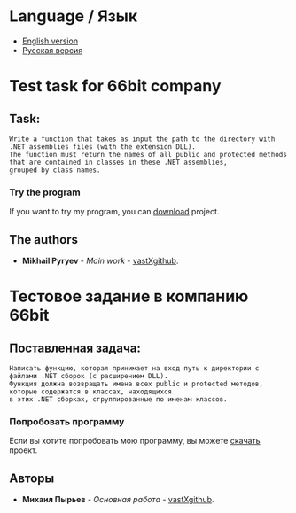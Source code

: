 ﻿# Language / Язык
* [English version](https://github.com/vastXgithub/test-task-66bit/blob/master/README.md#Test%20task%20for%2066bit%20company)
* [Русская версия](https://github.com/vastXgithub/test-task-66bit/blob/master/README.md#)
# Test task for 66bit company
## Task:
	Write a function that takes as input the path to the directory with .NET assemblies files (with the extension DLL).
	The function must return the names of all public and protected methods that are contained in classes in these .NET assemblies,
	grouped by class names.
### Try the program
If you want to try my program, you can [download](https://github.com/vastXgithub/test-task-66bit/archive/master.zip) project.
## The authors
* **Mikhail Pyryev** - *Main work* - [vastXgithub](https://github.com/vastXgithub).


# Тестовое задание в компанию 66bit
## Поставленная задача:
	Написать функцию, которая принимает на вход путь к директории с файлами .NET сборок (с расширением DLL).
	Функция должна возвращать имена всех public и protected методов, которые содержатся в классах, находящихся 
	в этих .NET сборках, сгруппированные по именам классов.
### Попробовать программу
Если вы хотите попробовать мою программу, вы можете [скачать](https://github.com/vastXgithub/test-task-66bit/archive/master.zip) проект.
## Авторы
* **Михаил Пырьев** - *Основная работа* - [vastXgithub](https://github.com/vastXgithub).